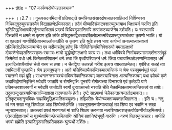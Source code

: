 +++
title = "07 कार्पण्यदोषोपहतस्वभावः"

+++
।।2.7।। गुरूपसदनमिदानीं प्रतिपाद्यते समधिगतसंसारदोषजातस्यातितरां
निर्विण्णस्य विधिवद्गुरुमुपसन्नस्यैव विद्याग्रहणेऽधिकारात्। तदेवं
भीष्मादिसंकटवशात्व्युत्थायाथ भिक्षाचर्यं चरन्ति इति
श्रुतिसिद्धभिक्षाचर्येऽर्जुनस्याभिलाषं प्रदर्श्य विधिवदुपसत्तिमपि
तत्संकटव्याजेनैव दर्शयति। यः स्वल्पामपि वित्तक्षतिं न क्षमते स कृपण इति
लोके प्रसिद्धस्तद्विधत्वादखिलोऽनात्मविदप्राप्तपुरुषार्थतया कृपणो भवति। यो
वा एतदक्षरं गार्ग्यविदित्वास्माल्लोकात्प्रैति स कृपणः इति श्रुतेः तस्य
भावः कार्पण्यं अनात्माध्यासवत्त्वं तन्निमित्तोऽस्मिञ्जन्मन्येत एव
मदीयास्तेषु हतेषु किं जीवितेनेत्यभिनिवेशरूपो ममतालक्षणो
दोषस्तेनोपहतस्तिरस्कृतः स्वभावः क्षात्रो युद्धोद्योगलक्षणो यस्य सः। तथा
धर्मविषये निर्णायकप्रमाणादर्शनात्संमूढं किमेतेषां वधो धर्मः
किमेतत्परिपालनं धर्मः तथा किं पृथ्वीपरिपालनं धर्मः किंवा
यथावस्थितोऽरण्यनिवासएव धर्मं इत्यादिसंशयैर्व्याप्तं चेतो यस्य स तथा। न
चैतद्विद्मः कतरन्नो गरीयः इत्यत्र व्याख्यातमेतत्। एवंविधः सन्नहं त्वा
त्वामिदानीं पृच्छामि। श्रेय इत्यनुषङ्गः। अतो
यन्निश्चितमैकान्तिकमात्यन्तिकं च श्रेयः परमपुमर्थभूतं फलं स्यात्तन्मे
मह्यं ब्रूहि। साधनानन्तरमवश्यंभावित्वमैकान्तिकत्वम् जातस्याविनाश
आत्यन्तिकत्वम् यथा ह्यौषधे कृते कदाचिद्रोगानिवृत्तिर्न भवेदपि जातापि च
रोगनिवृत्तिः पुनरपि रोगोत्पत्त्या विनाश्यते एवं कृतेऽपि यागे
प्रतिबन्धवशात्स्वर्गो न भवेदपि जातोऽपि स्वर्गो दुःखाक्रान्तो नश्यति चेति
नैकान्तिकत्वमात्यन्तिकत्वं वा तयोः। तदुक्तन्दुःखत्रयाभिघाताज्जिज्ञासा
तदपघातके हेतौ। दृष्टे साऽपार्था चेन्नैकान्तात्यन्ततोऽभावात्।।
इतिदृष्टवदानुश्रविकः सह्यविंशुद्धिक्षयातिशययुक्तः। तद्विपरीतः
श्रेयोन्व्यक्ताव्यक्तज्ञविज्ञानात्।। इति च। ननु त्वं मम सखा नतु शिष्योऽत
आह शिष्येस्तेऽमिति। त्वदनुशासनयोग्यत्वादहं तव शिष्य एव भवामि न सखा
न्यूनज्ञानत्वात्। अतस्त्वां प्रपन्नं शरणागतं मां शाधि शिक्षय करुणया
नत्वशिष्यत्वशङ्कयोपेक्षणीयोऽहमित्यर्थः। एतेनतद्विज्ञानार्थं स
गुरुमेवाभिगच्छेत्समित्पाणिः श्रोत्रियं ब्रह्मनिष्ठंभृगुर्वै वारुणिः।
वरुणं पितरमुपससार। अधीहि भगवो ब्रह्मेति इत्यादिगुरूसत्तिप्रतिपादकः
श्रुत्यर्थो दर्शितः।  
